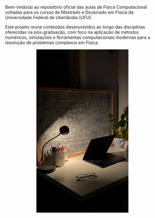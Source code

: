 Bem-vindo(a) ao repositório oficial das aulas de Física Computacional voltadas para os cursos de Mestrado e Doutorado em Física da Universidade Federal de Uberlândia (UFU).

Este projeto reúne conteúdos desenvolvidos ao longo das disciplinas oferecidas na pós-graduação, com foco na aplicação de métodos numéricos, simulações e ferramentas computacionais modernas para a resolução de problemas complexos em Física.


<p align="center">
  <img src="git_img2.jpg" alt="Minha imagem" width="300"/>
</p>